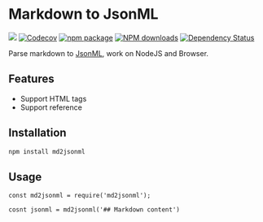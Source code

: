 # Markdown to JsonML

[![](https://img.shields.io/travis/noyobo/md2jsonml.svg?style=flat-square)](https://travis-ci.org/noyobo/md2jsonml)
[![Codecov](https://img.shields.io/codecov/c/github/noyobo/md2jsonml/master.svg?style=flat-square)](https://codecov.io/gh/noyobo/md2jsonml/branch/master)
[![npm package](https://img.shields.io/npm/v/md2jsonml.svg?style=flat-square)](https://www.npmjs.org/package/md2jsonml)
[![NPM downloads](http://img.shields.io/npm/dm/md2jsonml.svg?style=flat-square)](https://npmjs.org/package/md2jsonml)
[![Dependency Status](https://david-dm.org/noyobo/md2jsonml.svg?style=flat-square)](https://david-dm.org/noyobo/md2jsonml)

Parse markdown to [JsonML](http://www.jsonml.org/), work on NodeJS and Browser.

## Features

- Support HTML tags
- Support reference

## Installation

```bash
npm install md2jsonml
```

## Usage

```
const md2jsonml = require('md2jsonml');

cosnt jsonml = md2jsonml('## Markdown content')
```
